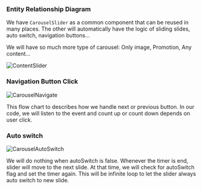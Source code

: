 ### Entity Relationship Diagram

We have `CarouselSlider` as a common component that can be reused in many places. The other will automatically have the logic of sliding slides, auto switch, navigation buttons...

We will have so much more type of carousel: Only image, Promotion, Any content...

![ContentSlider](https://github.com/comfortdelgro/compass-design/assets/119040724/0c0192e0-b444-4c0c-ba82-9de50f45e43c)

### Navigation Button Click

![CarouselNavigate](https://github.com/comfortdelgro/compass-design/assets/119040724/7eb9d80d-c2d5-4e47-bb9f-454599cd4abf)

This flow chart to describes how we handle next or previous button. In our code, we will listen to the event and count up or count down depends on user click.

### Auto switch

![CarouselAutoSwitch](https://github.com/comfortdelgro/compass-design/assets/119040724/b21adf03-c691-4f9d-8b4c-6c852759d8d7)

We will do nothing when autoSwitch is false. Whenever the timer is end, slider will move to the next slide. At that time, we will check for autoSwitch flag and set the timer again. This will be infinite loop to let the slider always auto switch to new slide.
